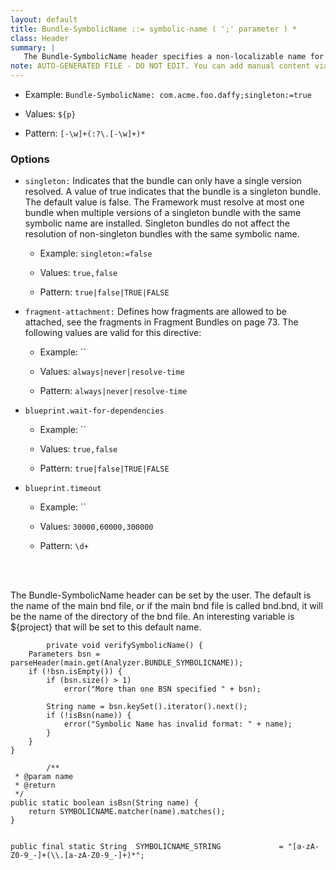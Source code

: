 ```yaml
---
layout: default
title: Bundle-SymbolicName ::= symbolic-name ( ';' parameter ) *
class: Header
summary: |
   The Bundle-SymbolicName header specifies a non-localizable name for this bundle. The bundle symbolic name together with a version must identify a unique bundle though it can be installed multiple times in a framework. The bundle symbolic name should be based on the reverse domain name convention, s
note: AUTO-GENERATED FILE - DO NOT EDIT. You can add manual content via same filename in ext folder. 
---
```


- Example: `Bundle-SymbolicName: com.acme.foo.daffy;singleton:=true`

- Values: `${p}`

- Pattern: `[-\w]+(:?\.[-\w]+)*`

### Options 

- `singleton:` Indicates that the bundle can only have a single version resolved. A value of true indicates that the bundle is a singleton bundle. The default value is false. The Framework must resolve at most one bundle when multiple versions of a singleton bundle with the same symbolic name are installed. Singleton bundles do not affect the resolution of non-singleton bundles with the same symbolic name.
  - Example: `singleton:=false`

  - Values: `true,false`

  - Pattern: `true|false|TRUE|FALSE`


- `fragment-attachment:` Defines how fragments are allowed to be attached, see the fragments in Fragment Bundles on page 73. The following values are valid for this directive:
  - Example: ``

  - Values: `always|never|resolve-time`

  - Pattern: `always|never|resolve-time`


- `blueprint.wait-for-dependencies` 
  - Example: ``

  - Values: `true,false`

  - Pattern: `true|false|TRUE|FALSE`


- `blueprint.timeout` 
  - Example: ``

  - Values: `30000,60000,300000`

  - Pattern: `\d+`

<!-- Manual content from: ext/bundle_symbolicname.md --><br /><br />
	
The Bundle-SymbolicName header can be set by the user. The default is the name of the main bnd file, or if the main bnd file is called bnd.bnd, it will be the name of the directory of the bnd file. An interesting variable is ${project} that will be set to this default name.


			private void verifySymbolicName() {
		Parameters bsn = parseHeader(main.get(Analyzer.BUNDLE_SYMBOLICNAME));
		if (!bsn.isEmpty()) {
			if (bsn.size() > 1)
				error("More than one BSN specified " + bsn);

			String name = bsn.keySet().iterator().next();
			if (!isBsn(name)) {
				error("Symbolic Name has invalid format: " + name);
			}
		}
	}
		
			/**
	 * @param name
	 * @return
	 */
	public static boolean isBsn(String name) {
		return SYMBOLICNAME.matcher(name).matches();
	}

		
	public final static String	SYMBOLICNAME_STRING				= "[a-zA-Z0-9_-]+(\\.[a-zA-Z0-9_-]+)*";
		
